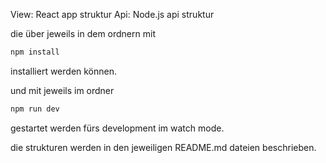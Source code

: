 View: React app struktur 
Api: Node.js api struktur

die über jeweils in dem ordnern mit

```sh
npm install
```

installiert werden können.

und mit jeweils im ordner

```sh
npm run dev
```

gestartet werden fürs development im watch mode.


die strukturen werden in den jeweiligen README.md dateien beschrieben.
